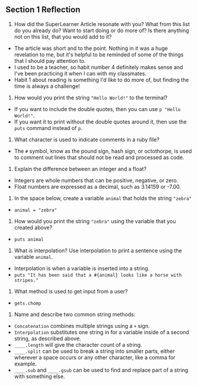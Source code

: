 ## Section 1 Reflection

1. How did the SuperLearner Article resonate with you? What from this list do you already do? Want to start doing or do more of? Is there anything not on this list, that you would add to it?
- The article was short and to the point. Nothing in it was a huge revelation to me, but it's helpful to be reminded of some of the things that I should pay attention to.
- I used to be a teacher, so habit number 4 definitely makes sense and I've been practicing it when I can with my classmates.
- Habit 1 about reading is something I'd like to do more of, but finding the time is always a challenge!

1. How would you print the string `"Hello World!"` to the terminal?
- If you want to include the double quotes, then you can use `p "Hello World!"`.
- If you want it to print without the double quotes around it, then use the `puts` command instead of `p`.

1. What character is used to indicate comments in a ruby file?
- The `#` symbol, know as the pound sign, hash sign, or octothorpe, is used to comment out lines that should not be read and processed as code.

1. Explain the difference between an integer and a float?
- Integers are whole numbers that can be positive, negative, or zero.
- Float numbers are expressed as a decimal, such as 3.14159 or -7.00.

1. In the space below, create a variable `animal` that holds the string `"zebra"`
- `animal = "zebra"`

1. How would you print the string `"zebra"` using the variable that you created above?
- `puts animal`

1. What is interpolation? Use interpolation to print a sentence using the variable `animal`.
- Interpolation is when a variable is inserted into a string.
- `puts "It has been said that a #{animal} looks like a horse with stripes."`

1. What method is used to get input from a user?
- `gets.chomp`
1. Name and describe two common string methods:
- `Concatenation` combines multiple strings using a `+` sign.
- `Interpolation` substitutes one string in for a variable inside of a second string, as described above.
- `____.length` will give the character count of a string.
- `____.split` can be used to break a string into smaller parts, either wherever a space occurs or any other character, like a comma for example.
- `____.sub` and `____.gsub` can be used to find and replace part of a string with something else.
